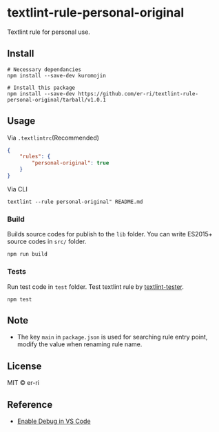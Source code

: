 # textlint-rule-personal-original

Textlint rule for personal use.

## Install
```
# Necessary dependancies
npm install --save-dev kuromojin

# Install this package
npm install --save-dev https://github.com/er-ri/textlint-rule-personal-original/tarball/v1.0.1
```

## Usage

Via `.textlintrc`(Recommended)

```json
{
    "rules": {
        "personal-original": true
    }
}
```

Via CLI

```
textlint --rule personal-original" README.md
```

### Build

Builds source codes for publish to the `lib` folder.
You can write ES2015+ source codes in `src/` folder.

    npm run build

### Tests

Run test code in `test` folder.
Test textlint rule by [textlint-tester](https://github.com/textlint/textlint-tester).

    npm test

## Note
* The key `main` in `package.json` is used for searching rule entry point, modify the value when renaming rule name.

## License

MIT © er-ri

## Reference
* [Enable Debug in VS Code](https://someiyoshino.info/entry/2022/07/30/185845)
